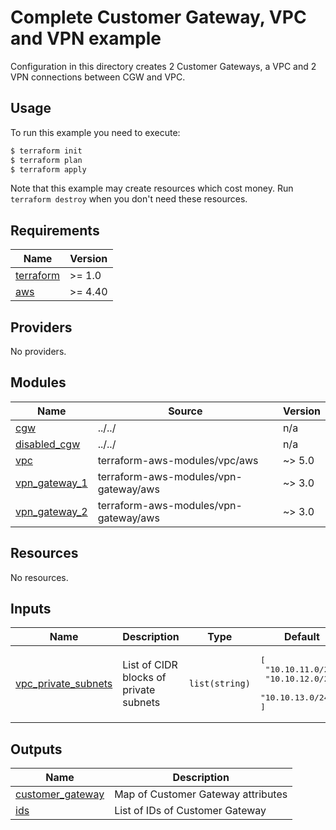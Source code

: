 # Complete Customer Gateway, VPC and VPN example

Configuration in this directory creates 2 Customer Gateways, a VPC and 2 VPN connections between CGW and VPC.

## Usage

To run this example you need to execute:

```bash
$ terraform init
$ terraform plan
$ terraform apply
```

Note that this example may create resources which cost money. Run `terraform destroy` when you don't need these resources.

<!-- BEGIN_TF_DOCS -->
## Requirements

| Name | Version |
|------|---------|
| <a name="requirement_terraform"></a> [terraform](#requirement\_terraform) | >= 1.0 |
| <a name="requirement_aws"></a> [aws](#requirement\_aws) | >= 4.40 |

## Providers

No providers.

## Modules

| Name | Source | Version |
|------|--------|---------|
| <a name="module_cgw"></a> [cgw](#module\_cgw) | ../../ | n/a |
| <a name="module_disabled_cgw"></a> [disabled\_cgw](#module\_disabled\_cgw) | ../../ | n/a |
| <a name="module_vpc"></a> [vpc](#module\_vpc) | terraform-aws-modules/vpc/aws | ~> 5.0 |
| <a name="module_vpn_gateway_1"></a> [vpn\_gateway\_1](#module\_vpn\_gateway\_1) | terraform-aws-modules/vpn-gateway/aws | ~> 3.0 |
| <a name="module_vpn_gateway_2"></a> [vpn\_gateway\_2](#module\_vpn\_gateway\_2) | terraform-aws-modules/vpn-gateway/aws | ~> 3.0 |

## Resources

No resources.

## Inputs

| Name | Description | Type | Default | Required |
|------|-------------|------|---------|:--------:|
| <a name="input_vpc_private_subnets"></a> [vpc\_private\_subnets](#input\_vpc\_private\_subnets) | List of CIDR blocks of private subnets | `list(string)` | <pre>[<br/>  "10.10.11.0/24",<br/>  "10.10.12.0/24",<br/>  "10.10.13.0/24"<br/>]</pre> | no |

## Outputs

| Name | Description |
|------|-------------|
| <a name="output_customer_gateway"></a> [customer\_gateway](#output\_customer\_gateway) | Map of Customer Gateway attributes |
| <a name="output_ids"></a> [ids](#output\_ids) | List of IDs of Customer Gateway |
<!-- END_TF_DOCS -->
